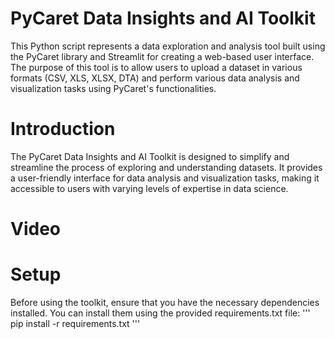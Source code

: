 # PyCaret Data Insights and AI Toolkit
This Python script represents a data exploration and analysis tool built using the PyCaret library and Streamlit for creating a web-based user interface. The purpose of this tool is to allow users to upload a dataset in various formats (CSV, XLS, XLSX, DTA) and perform various data analysis and visualization tasks using PyCaret's functionalities.

# Introduction
The PyCaret Data Insights and AI Toolkit is designed to simplify and streamline the process of exploring and understanding datasets. It provides a user-friendly interface for data analysis and visualization tasks, making it accessible to users with varying levels of expertise in data science.

# Video


# Setup
Before using the toolkit, ensure that you have the necessary dependencies installed. You can install them using the provided requirements.txt file:
'''
pip install -r requirements.txt
'''
